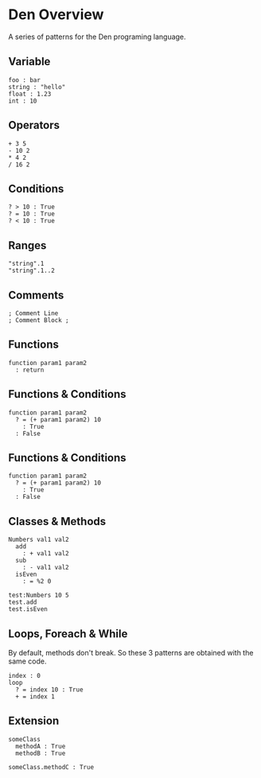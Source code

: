 # Den Overview

A series of patterns for the Den programing language.

## Variable

```
foo : bar
string : "hello"
float : 1.23
int : 10
```

## Operators

```
+ 3 5
- 10 2
* 4 2
/ 16 2
```

## Conditions

```
? > 10 : True
? = 10 : True
? < 10 : True
```

## Ranges

```
"string".1
"string".1..2 
```

## Comments

```
; Comment Line
; Comment Block ;
```

## Functions

```
function param1 param2
  : return
```

## Functions & Conditions

```
function param1 param2
  ? = (+ param1 param2) 10
    : True
  : False
```

## Functions & Conditions

```
function param1 param2
  ? = (+ param1 param2) 10
    : True
  : False
```

## Classes & Methods

```
Numbers val1 val2
  add
    : + val1 val2
  sub
    : - val1 val2
  isEven
    : = %2 0

test:Numbers 10 5
test.add
test.isEven
```

## Loops, Foreach & While

By default, methods don't break. So these 3 patterns are obtained with the same code.

```
index : 0
loop
  ? = index 10 : True
  + = index 1
```

## Extension

```
someClass
  methodA : True
  methodB : True

someClass.methodC : True
```
